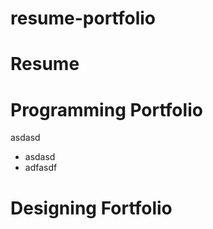 # resume-portfolio

# Resume

# Programming Portfolio
asdasd 
- asdasd
- adfasdf


# Designing Fortfolio
